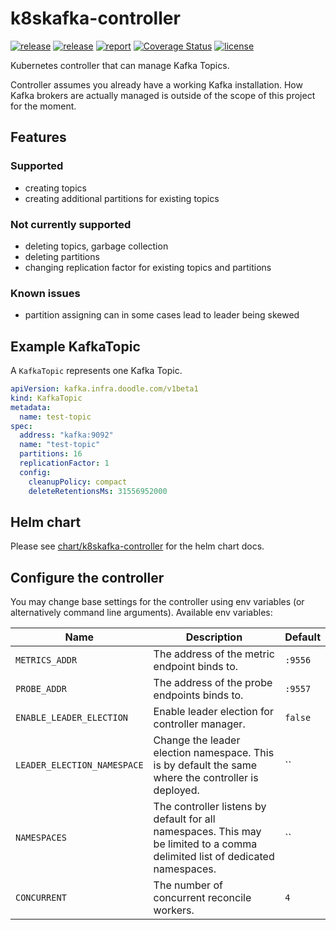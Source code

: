 # k8skafka-controller

[![release](https://img.shields.io/github/release/DoodleScheduling/k8skafka-controller/all.svg)](https://github.com/DoodleScheduling/k8skafka-controller/releases)
[![release](https://github.com/doodlescheduling/k8skafka-controller/actions/workflows/release.yaml/badge.svg)](https://github.com/doodlescheduling/k8skafka-controller/actions/workflows/release.yaml)
[![report](https://goreportcard.com/badge/github.com/DoodleScheduling/k8skafka-controller)](https://goreportcard.com/report/github.com/DoodleScheduling/k8skafka-controller)
[![Coverage Status](https://coveralls.io/repos/github/DoodleScheduling/k8skafka-controller/badge.svg?branch=master)](https://coveralls.io/github/DoodleScheduling/k8skafka-controller?branch=master)
[![license](https://img.shields.io/github/license/DoodleScheduling/k8skafka-controller.svg)](https://github.com/DoodleScheduling/k8skafka-controller/blob/master/LICENSE)

Kubernetes controller that can manage Kafka Topics.

Controller assumes you already have a working Kafka installation. How Kafka brokers are actually managed is outside of the scope of this project for the moment.

## Features
### Supported
- creating topics
- creating additional partitions for existing topics

### Not currently supported
- deleting topics, garbage collection
- deleting partitions
- changing replication factor for existing topics and partitions

### Known issues
- partition assigning can in some cases lead to leader being skewed

## Example KafkaTopic

A `KafkaTopic` represents one Kafka Topic.

```yaml
apiVersion: kafka.infra.doodle.com/v1beta1
kind: KafkaTopic
metadata:
  name: test-topic
spec:
  address: "kafka:9092"
  name: "test-topic"
  partitions: 16
  replicationFactor: 1
  config:
    cleanupPolicy: compact
    deleteRetentionsMs: 31556952000
```

## Helm chart

Please see [chart/k8skafka-controller](https://github.com/DoodleScheduling/k8skafka-controller/tree/master/chart/k8skafka-controller) for the helm chart docs.

## Configure the controller

You may change base settings for the controller using env variables (or alternatively command line arguments).
Available env variables:

| Name  | Description | Default |
|-------|-------------| --------|
| `METRICS_ADDR` | The address of the metric endpoint binds to. | `:9556` |
| `PROBE_ADDR` | The address of the probe endpoints binds to. | `:9557` |
| `ENABLE_LEADER_ELECTION` | Enable leader election for controller manager. | `false` |
| `LEADER_ELECTION_NAMESPACE` | Change the leader election namespace. This is by default the same where the controller is deployed. | `` |
| `NAMESPACES` | The controller listens by default for all namespaces. This may be limited to a comma delimited list of dedicated namespaces. | `` |
| `CONCURRENT` | The number of concurrent reconcile workers.  | `4` |
